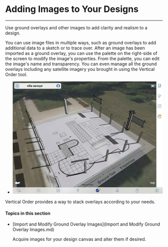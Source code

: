 # Adding Images to Your Designs

----

Use ground overlays and other images to add clarity and realism to a design.
 

You can use image files in multiple ways, such as ground overlays to add additional data to a sketch or to trace over. After an image has been imported as a ground overlay, you can use the palette on the right-side of the screen to modify the image's properties. From the palette, you can edit the image's name and transparency. You can even manage all the ground overlays including any satellite imagery you brought in using the Vertical Order tool.

* ![](Images/GUID-578B6BC6-50DD-4AD4-8BE1-8B232EC66E59-low.png)

Vertical Order provides a way to stack overlays according to your needs.

  

#### Topics in this section

* [Import and Modify Ground Overlay Images](Import and Modify Ground Overlay Images.md)
    
    Acquire images for your design canvas and alter them if desired.

